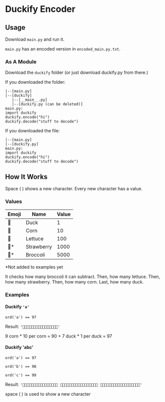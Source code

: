 # Duckify Encoder

## Usage

Download `main.py` and run it.

`main.py` has an encoded version in `encoded_main.py.txt`.

### As A Module

Download the `duckify` folder (or just download duckify.py from there.)

If you downloaded the folder:
```
|--[main.py]
|--[duckify]
   |--[__main__.py]
   |--[duckify.py (can be deleted)]
main.py:
import duckify
duckify.encode("hi")
duckify.decode("stuff to decode")
```
If you downloaded the file:
```
|--[main.py]
|--[duckify.py]
main.py:
import duckify
duckify.encode("hi")
duckify.decode("stuff to decode")
```
## How It Works
Space ( ) shows a new character.
Every new character has a value.
### Values
Emoji | Name       | Value
------|------------|------
🦆    | Duck       | 1
🌽    | Corn       | 10
🥬    | Lettuce    | 100
🍓\*  | Strawberry | 1000
🥦\*  | Broccoli   | 5000

\*Not added to examples yet

It checks how many broccoli it can subtract.
Then, how many lettuce.
Then, how many strawberry.
Then, how many corn.
Last, how many duck.

### Examples

#### Duckify `'a'`

`ord('a') == 97`

Result: `'🌽🌽🌽🌽🌽🌽🌽🌽🌽🦆🦆🦆🦆🦆🦆🦆'`

9 corn \* 10 per corn = 90 + 7 duck \* 1 per duck = 97

#### Duckify 'abc'

`ord('a') == 97`

`ord('b') == 98`

`ord('c') == 99`

Result: `'🌽🌽🌽🌽🌽🌽🌽🌽🌽🦆🦆🦆🦆🦆🦆🦆 🌽🌽🌽🌽🌽🌽🌽🌽🌽🦆🦆🦆🦆🦆🦆🦆🦆 🌽🌽🌽🌽🌽🌽🌽🌽🌽🦆🦆🦆🦆🦆🦆🦆🦆🦆'`

space ( ) is used to show a new character
